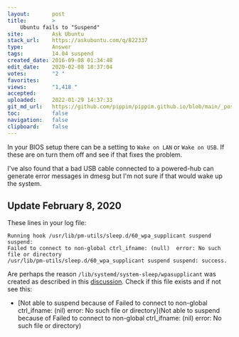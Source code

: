 ```yaml
---
layout:       post
title:        >
    Ubuntu fails to "Suspend"
site:         Ask Ubuntu
stack_url:    https://askubuntu.com/q/822337
type:         Answer
tags:         14.04 suspend
created_date: 2016-09-08 01:34:48
edit_date:    2020-02-08 18:37:04
votes:        "2 "
favorites:    
views:        "1,418 "
accepted:     
uploaded:     2022-01-29 14:37:33
git_md_url:   https://github.com/pippim/pippim.github.io/blob/main/_posts/2016/2016-09-08-Ubuntu-fails-to-_Suspend_.md
toc:          false
navigation:   false
clipboard:    false
---
```


In your BIOS setup there can be a setting to `Wake on LAN` or `Wake on USB`. If these are on turn them off and see if that fixes the problem.

I've also found that a bad USB cable connected to a powered-hub can generate error messages in dmesg but I'm not sure if that would wake up the system.

## Update February 8, 2020

These lines in your log file:

``` 
Running hook /usr/lib/pm-utils/sleep.d/60_wpa_supplicant suspend suspend:
Failed to connect to non-global ctrl_ifname: (null)  error: No such file or directory
/usr/lib/pm-utils/sleep.d/60_wpa_supplicant suspend suspend: success.
```
Are perhaps the reason `/lib/systemd/system-sleep/wpasupplicant` was created as described in this [discussion][1]. Check if this file exists and if not see this:

- [Not able to suspend because of Failed to connect to non-global ctrl_ifname: (nil) error: No such file or directory](Not able to suspend because of Failed to connect to non-global ctrl_ifname: (nil) error: No such file or directory)


  [1]: https://bugs.debian.org/cgi-bin/bugreport.cgi?bug=835648
